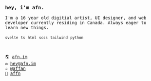 <samp>
    <h3>hey, i'm afn.</h3>
    I'm a 16 year old digitial artist, UI designer, and web developer currently residing in Canada. Always eager to learn new things. 
    <br />
    <br />
    <code>svelte</code> <code>ts</code> <code>html</code> <code>scss</code> <code>tailwind</code> <code>python</code>
    <br />
    <br />
    <h2></h2>
    🌎 <a href="https://afn.im" target="_blank">afn.im</a>
    <br/>
    ✉️ <a href="mailto:hey@afn.im" target="_blank">hey@afn.im</a>
    <br/>
    ☕️ <a href="https://ko-fi.com/affan" target="_blank">@affan</a>
    <br/>
    💬 <a href="https://discord.com/users/420043923822608384" target="_blank">affn</a>
</samp>
